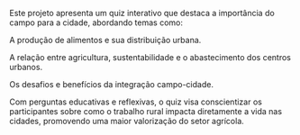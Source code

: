 Este projeto apresenta um quiz interativo que destaca a importância do campo para a cidade, abordando temas como:

A produção de alimentos e sua distribuição urbana.

A relação entre agricultura, sustentabilidade e o abastecimento dos centros urbanos.

Os desafios e benefícios da integração campo-cidade.

Com perguntas educativas e reflexivas, o quiz visa conscientizar os participantes sobre como o trabalho rural impacta diretamente a vida nas cidades, promovendo uma maior valorização do setor agrícola.
